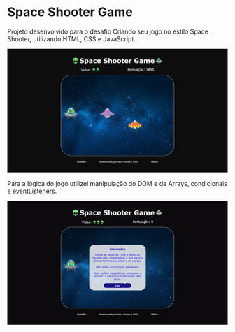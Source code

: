 # Space Shooter Game

Projeto desenvolvido para o desafio Criando seu jogo no estilo Space Shooter, utilizando HTML, CSS e JavaScript.  

![](screenshot.png)

Para a lógica do jogo utilizei manipulação do DOM e de Arrays, condicionais e eventListeners.

![](gif.gif)

